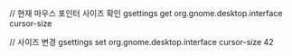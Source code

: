 // 현재 마우스 포인터 사이즈 확인
gsettings get org.gnome.desktop.interface cursor-size

// 사이즈 변경
gsettings set org.gnome.desktop.interface cursor-size 42